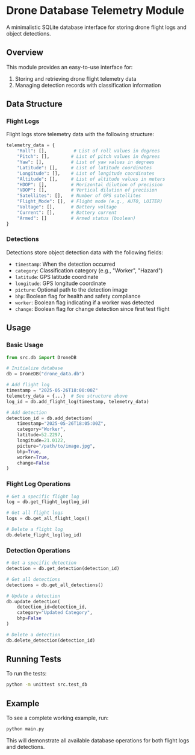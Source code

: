 # Drone Database Telemetry Module

A minimalistic SQLite database interface for storing drone flight logs and object detections.

## Overview

This module provides an easy-to-use interface for:

1. Storing and retrieving drone flight telemetry data
2. Managing detection records with classification information

## Data Structure

### Flight Logs

Flight logs store telemetry data with the following structure:

```python
telemetry_data = {
    "Roll": [],          # List of roll values in degrees
    "Pitch": [],        # List of pitch values in degrees
    "Yaw": [],          # List of yaw values in degrees
    "Latitude": [],     # List of latitude coordinates
    "Longitude": [],    # List of longitude coordinates
    "Altitude": [],     # List of altitude values in meters
    "HDOP": [],         # Horizontal dilution of precision
    "VDOP": [],         # Vertical dilution of precision
    "Satellites": [],   # Number of GPS satellites
    "Flight_Mode": [],  # Flight mode (e.g., AUTO, LOITER)
    "Voltage": [],      # Battery voltage
    "Current": [],      # Battery current
    "Armed": []         # Armed status (boolean)
}
```

### Detections

Detections store object detection data with the following fields:

- `timestamp`: When the detection occurred
- `category`: Classification category (e.g., "Worker", "Hazard")
- `latitude`: GPS latitude coordinate
- `longitude`: GPS longitude coordinate
- `picture`: Optional path to the detection image
- `bhp`: Boolean flag for health and safety compliance
- `worker`: Boolean flag indicating if a worker was detected
- `change`: Boolean flag for change detection since first test flight

## Usage

### Basic Usage

```python
from src.db import DroneDB

# Initialize database
db = DroneDB("drone_data.db")

# Add flight log
timestamp = "2025-05-26T18:00:00Z"
telemetry_data = {...}  # See structure above
log_id = db.add_flight_log(timestamp, telemetry_data)

# Add detection
detection_id = db.add_detection(
    timestamp="2025-05-26T18:05:00Z",
    category="Worker",
    latitude=52.2297,
    longitude=21.0122,
    picture="/path/to/image.jpg",
    bhp=True,
    worker=True,
    change=False
)
```

### Flight Log Operations

```python
# Get a specific flight log
log = db.get_flight_log(log_id)

# Get all flight logs
logs = db.get_all_flight_logs()

# Delete a flight log
db.delete_flight_log(log_id)
```

### Detection Operations

```python
# Get a specific detection
detection = db.get_detection(detection_id)

# Get all detections
detections = db.get_all_detections()

# Update a detection
db.update_detection(
    detection_id=detection_id,
    category="Updated Category",
    bhp=False
)

# Delete a detection
db.delete_detection(detection_id)
```

## Running Tests

To run the tests:

```bash
python -m unittest src.test_db
```

## Example

To see a complete working example, run:

```bash
python main.py
```

This will demonstrate all available database operations for both flight logs and detections.